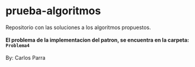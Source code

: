 # prueba-algoritmos
Repositorio con las soluciones a los algoritmos propuestos.<br /><br />
<strong>El problema de la implementacion del patron, se encuentra en la carpeta: <code>Problema4</code></strong>
<br /><br />
By: Carlos Parra
